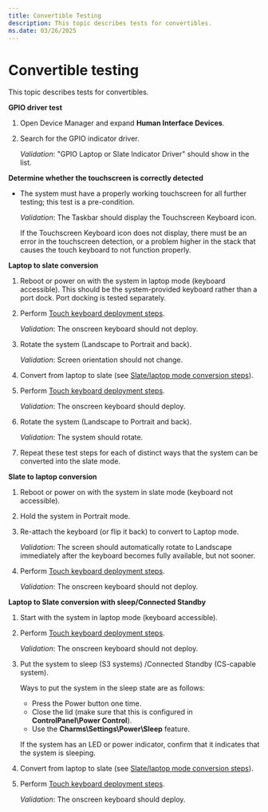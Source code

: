```yaml
---
title: Convertible Testing
description: This topic describes tests for convertibles.
ms.date: 03/26/2025
---
```


# Convertible testing


This topic describes tests for convertibles.

**GPIO driver test**

1.  Open Device Manager and expand **Human Interface Devices**.
2.  Search for the GPIO indicator driver.

    *Validation*: "GPIO Laptop or Slate Indicator Driver" should show in the list.

**Determine whether the touchscreen is correctly detected**

-   The system must have a properly working touchscreen for all further testing; this test is a pre-condition.

    *Validation*: The Taskbar should display the Touchscreen Keyboard icon.

    If the Touchscreen Keyboard icon does not display, there must be an error in the touchscreen detection, or a problem higher in the stack that causes the touch keyboard to not function properly.

**Laptop to slate conversion**

1.  Reboot or power on with the system in laptop mode (keyboard accessible). This should be the system-provided keyboard rather than a port dock. Port docking is tested separately.
2.  Perform [Touch keyboard deployment steps](indicator-testing.md#touchkbd).

    *Validation*: The onscreen keyboard should not deploy.

3.  Rotate the system (Landscape to Portrait and back).

    *Validation*: Screen orientation should not change.

4.  Convert from laptop to slate (see [Slate/laptop mode conversion steps](indicator-testing.md#conv)).
5.  Perform [Touch keyboard deployment steps](indicator-testing.md#touchkbd).

    *Validation*: The onscreen keyboard should deploy.

6.  Rotate the system (Landscape to Portrait and back).

    *Validation*: The system should rotate.

7.  Repeat these test steps for each of distinct ways that the system can be converted into the slate mode.

**Slate to laptop conversion**

1.  Reboot or power on with the system in slate mode (keyboard not accessible).
2.  Hold the system in Portrait mode.
3.  Re-attach the keyboard (or flip it back) to convert to Laptop mode.

    *Validation*: The screen should automatically rotate to Landscape immediately after the keyboard becomes fully available, but not sooner.

4.  Perform [Touch keyboard deployment steps](indicator-testing.md#touchkbd).

    *Validation*: The onscreen keyboard should not deploy.

**Laptop to Slate conversion with sleep/Connected Standby**

1.  Start with the system in laptop mode (keyboard accessible).
2.  Perform [Touch keyboard deployment steps](indicator-testing.md#touchkbd).

    *Validation*: The onscreen keyboard should not deploy.

3.  Put the system to sleep (S3 systems) /Connected Standby (CS-capable system).

    Ways to put the system in the sleep state are as follows:

    -   Press the Power button one time.
    -   Close the lid (make sure that this is configured in **ControlPanel\\Power Control**).
    -   Use the **Charms\\Settings\\Power\\Sleep** feature.

    If the system has an LED or power indicator, confirm that it indicates that the system is sleeping.

4.  Convert from laptop to slate (see [Slate/laptop mode conversion steps](indicator-testing.md#conv)).
5.  Perform [Touch keyboard deployment steps](indicator-testing.md#touchkbd).

    *Validation*: The onscreen keyboard should deploy.

 

 




